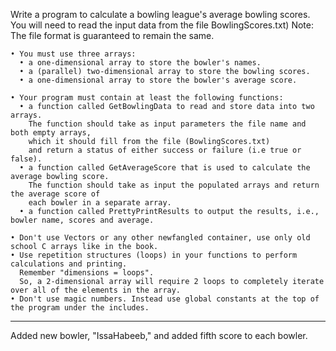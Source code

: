 Write a program to calculate a bowling league's average bowling scores. 
You will need to read the input data from the file BowlingScores.txt)
Note: The file format is guaranteed to remain the same.
    
    • You must use three arrays:
      • a one-dimensional array to store the bowler's names.
      • a (parallel) two-dimensional array to store the bowling scores.
      • a one-dimensional array to store the bowler's average score.
  
    • Your program must contain at least the following functions:
      • a function called GetBowlingData to read and store data into two arrays. 
        The function should take as input parameters the file name and both empty arrays, 
        which it should fill from the file (BowlingScores.txt)
        and return a status of either success or failure (i.e true or false). 
      • a function called GetAverageScore that is used to calculate the average bowling score. 
        The function should take as input the populated arrays and return the average score of 
        each bowler in a separate array.
      • a function called PrettyPrintResults to output the results, i.e., bowler name, scores and average.
      
    • Don't use Vectors or any other newfangled container, use only old school C arrays like in the book.
    • Use repetition structures (loops) in your functions to perform calculations and printing. 
      Remember "dimensions = loops". 
      So, a 2-dimensional array will require 2 loops to completely iterate over all of the elements in the array.
    • Don't use magic numbers. Instead use global constants at the top of the program under the includes.

--------------------------------------------------------------------------------------------------------------------------------------

Added new bowler, "IssaHabeeb," and added fifth score to each bowler.
